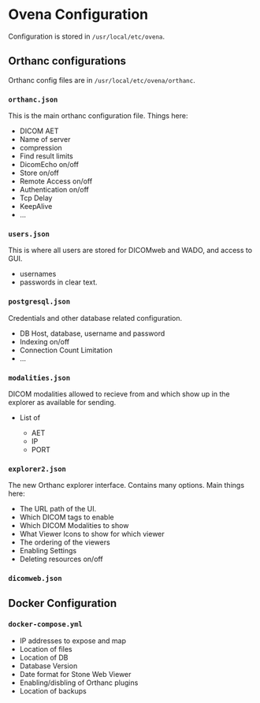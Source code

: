 # Ovena Configuration

Configuration is stored in `/usr/local/etc/ovena`.

## Orthanc configurations

Orthanc config files are in `/usr/local/etc/ovena/orthanc`.

### `orthanc.json`

This is the main orthanc configuration file. Things here:

- DICOM AET
- Name of server
- compression
- Find result limits
- DicomEcho on/off
- Store on/off
- Remote Access on/off
- Authentication on/off
- Tcp Delay
- KeepAlive
- ...

### `users.json`

This is where all users are stored for DICOMweb and WADO, and access to GUI.

- usernames
- passwords in clear text.

### `postgresql.json`

Credentials and other database related configuration.

- DB Host, database, username and password
- Indexing on/off
- Connection Count Limitation
- ...

### `modalities.json`

DICOM modalities allowed to recieve from and which show up in the explorer as available for sending.

- List of

  - AET
  - IP
  - PORT

### `explorer2.json`

The new Orthanc explorer interface. Contains many options. Main things here:

- The URL path of the UI.
- Which DICOM tags to enable
- Which DICOM Modalities to show
- What Viewer Icons to show for which viewer
- The ordering of the viewers
- Enabling Settings
- Deleting resources on/off

### `dicomweb.json`

## Docker Configuration

### `docker-compose.yml`

- IP addresses to expose and map
- Location of files
- Location of DB
- Database Version
- Date format for Stone Web Viewer
- Enabling/disbling of Orthanc plugins
- Location of backups